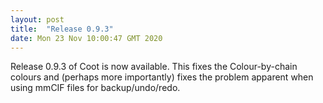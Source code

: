 ```yaml
---
layout: post
title:  "Release 0.9.3"
date: Mon 23 Nov 10:00:47 GMT 2020
---
```


Release 0.9.3 of Coot is now available. This fixes the Colour-by-chain colours and (perhaps more importantly)
fixes the problem apparent when using mmCIF files for backup/undo/redo.


